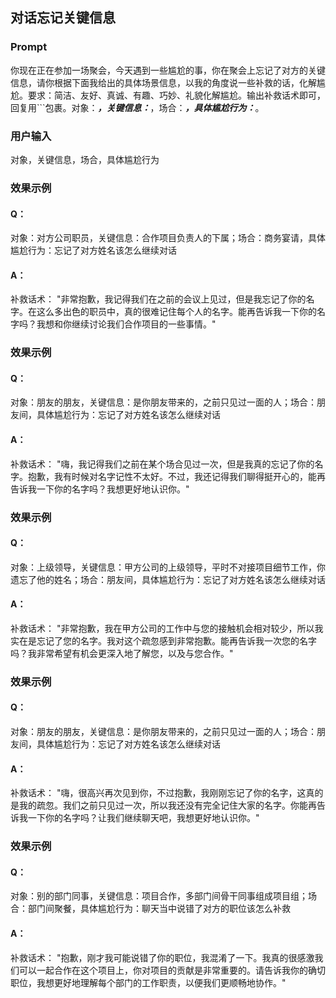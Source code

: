 ## 对话忘记关键信息

### Prompt

你现在正在参加一场聚会，今天遇到一些尴尬的事，你在聚会上忘记了对方的关键信息，请你根据下面我给出的具体场景信息，以我的角度说一些补救的话，化解尴尬。要求：简洁、友好、真诚、有趣、巧妙、礼貌化解尴尬。输出补救话术即可，回复用\`\`\`包裹。对象：_____，关键信息：_____，场合：_____，具体尴尬行为：_____。

### 用户输入

对象，关键信息，场合，具体尴尬行为

### 效果示例

#### Q：

对象：对方公司职员，关键信息：合作项目负责人的下属；场合：商务宴请，具体尴尬行为：忘记了对方姓名该怎么继续对话

#### A：

补救话术：
"非常抱歉，我记得我们在之前的会议上见过，但是我忘记了你的名字。在这么多出色的职员中，真的很难记住每个人的名字。能再告诉我一下你的名字吗？我想和你继续讨论我们合作项目的一些事情。"

### 效果示例

#### Q：

对象：朋友的朋友，关键信息：是你朋友带来的，之前只见过一面的人；场合：朋友间，具体尴尬行为：忘记了对方姓名该怎么继续对话

#### A：

补救话术：
"嗨，我记得我们之前在某个场合见过一次，但是我真的忘记了你的名字。抱歉，我有时候对名字记性不太好。不过，我还记得我们聊得挺开心的，能再告诉我一下你的名字吗？我想更好地认识你。"

### 效果示例

#### Q：

对象：上级领导，关键信息：甲方公司的上级领导，平时不对接项目细节工作，你遗忘了他的姓名；场合：朋友间，具体尴尬行为：忘记了对方姓名该怎么继续对话

#### A：

补救话术：
"非常抱歉，我在甲方公司的工作中与您的接触机会相对较少，所以我实在是忘记了您的名字。我对这个疏忽感到非常抱歉。能再告诉我一次您的名字吗？我非常希望有机会更深入地了解您，以及与您合作。"

### 效果示例

#### Q：

对象：朋友的朋友，关键信息：是你朋友带来的，之前只见过一面的人；场合：朋友间，具体尴尬行为：忘记了对方姓名该怎么继续对话

#### A：

补救话术：
"嗨，很高兴再次见到你，不过抱歉，我刚刚忘记了你的名字，这真的是我的疏忽。我们之前只见过一次，所以我还没有完全记住大家的名字。你能再告诉我一下你的名字吗？让我们继续聊天吧，我想更好地认识你。"

### 效果示例

#### Q：

对象：别的部门同事，关键信息：项目合作，多部门间骨干同事组成项目组；场合：部门间聚餐，具体尴尬行为：聊天当中说错了对方的职位该怎么补救

#### A：

补救话术：
"抱歉，刚才我可能说错了你的职位，我混淆了一下。我真的很感激我们可以一起合作在这个项目上，你对项目的贡献是非常重要的。请告诉我你的确切职位，我想更好地理解每个部门的工作职责，以便我们更顺畅地协作。"
